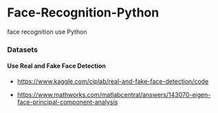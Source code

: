 # Face-Recognition-Python
face recognition use Python 

### Datasets
#### Use Real and Fake Face Detection
- https://www.kaggle.com/ciplab/real-and-fake-face-detection/code


- https://www.mathworks.com/matlabcentral/answers/143070-eigen-face-principal-component-analysis

